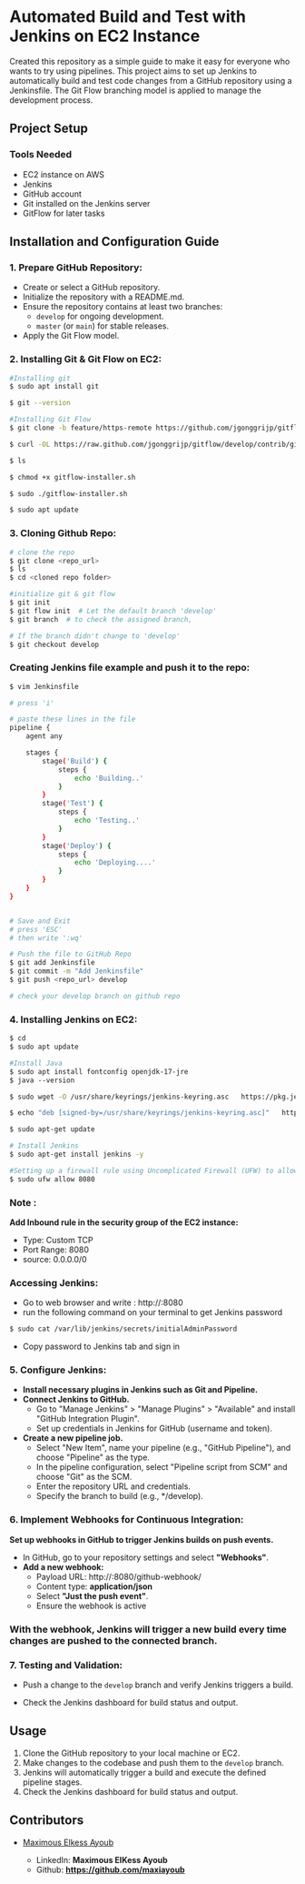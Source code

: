 # Automated Build and Test with Jenkins on EC2 Instance

Created this repository as a simple guide to make it easy for everyone who wants to try using pipelines.
This project aims to set up Jenkins to automatically build and test code changes from a GitHub repository using a Jenkinsfile. The Git Flow branching model is applied to manage the development process.

## Project Setup

### Tools Needed
- EC2 instance on AWS
- Jenkins
- GitHub account
- Git installed on the Jenkins server
- GitFlow for later tasks

## Installation and Configuration Guide
### 1. **Prepare GitHub Repository:**
   - Create or select a GitHub repository.
   - Initialize the repository with a README.md.
   - Ensure the repository contains at least two branches:
     - `develop` for ongoing development.
     - `master` (or `main`) for stable releases.
   - Apply the Git Flow model.

### 2. **Installing Git & Git Flow on EC2:**
```bash
#Installing git
$ sudo apt install git

$ git --version
```
```bash
#Installing Git Flow
$ git clone -b feature/https-remote https://github.com/jgonggrijp/gitflow.git

$ curl -OL https://raw.github.com/jgonggrijp/gitflow/develop/contrib/gitflow-installer.sh

$ ls

$ chmod +x gitflow-installer.sh

$ sudo ./gitflow-installer.sh

$ sudo apt update
```
### 3. **Cloning Github Repo:**
```bash
# clone the repo
$ git clone <repo_url>
$ ls
$ cd <cloned repo folder>

#initialize git & git flow
$ git init
$ git flow init  # Let the default branch 'develop'
$ git branch  # to check the assigned branch, 

# If the branch didn't change to 'develop'
$ git checkout develop
```
### Creating Jenkins file example and push it to the repo:
```bash
$ vim Jenkinsfile

# press 'i'

# paste these lines in the file
pipeline {
    agent any

    stages {
        stage('Build') {
            steps {
                echo 'Building..'
            }
        }
        stage('Test') {
            steps {
                echo 'Testing..'
            }
        }
        stage('Deploy') {
            steps {
                echo 'Deploying....'
            }
        }
    }
}


# Save and Exit
# press 'ESC'
# then write ':wq'
```
```bash
# Push the file to GitHub Repo
$ git add Jenkinsfile
$ git commit -m "Add Jenkinsfile"
$ git push <repo_url> develop

# check your develop branch on github repo
```

### 4. **Installing Jenkins on EC2:**

```bash
$ cd
$ sudo apt update
```
```bash
#Install Java
$ sudo apt install fontconfig openjdk-17-jre
$ java --version
```

```bash
$ sudo wget -O /usr/share/keyrings/jenkins-keyring.asc   https://pkg.jenkins.io/debian-stable/jenkins.io-2023.key
```
```bash
$ echo "deb [signed-by=/usr/share/keyrings/jenkins-keyring.asc]"   https://pkg.jenkins.io/debian-stable binary/ | sudo tee   /etc/apt/sources.list.d/jenkins.list > /dev/null
```
```bash
$ sudo apt-get update 
```
```bash
# Install Jenkins
$ sudo apt-get install jenkins -y
```
```bash
#Setting up a firewall rule using Uncomplicated Firewall (UFW) to allow incoming connections on port 8080
$ sudo ufw allow 8080
```
### Note :
**Add Inbound rule in the security group of the EC2 instance:**
- Type: Custom TCP
- Port Range: 8080
- source: 0.0.0.0/0

### Accessing Jenkins:
- Go to web browser and write : http://<your-jenkins-url>:8080
- run the following command on your terminal to get Jenkins password
```bash
$ sudo cat /var/lib/jenkins/secrets/initialAdminPassword
```
- Copy password to Jenkins tab and sign in


### 5. **Configure Jenkins:**
   - **Install necessary plugins in Jenkins such as Git and Pipeline.**
   - **Connect Jenkins to GitHub.**
        - Go to "Manage Jenkins" > "Manage Plugins" > "Available" and install "GitHub Integration Plugin".
     - Set up credentials in Jenkins for GitHub (username and token).
   - **Create a new pipeline job.**
     - Select "New Item", name your pipeline (e.g., "GitHub Pipeline"), and choose "Pipeline" as the type.
     - In the pipeline configuration, select "Pipeline script from SCM" and choose "Git" as the SCM.
     - Enter the repository URL and credentials.
     - Specify the branch to build (e.g., */develop).

### 6. **Implement Webhooks for Continuous Integration:**
**Set up webhooks in GitHub to trigger Jenkins builds on push events.**
- In GitHub, go to your repository settings and select **"Webhooks"**.
- **Add a new webhook:**
   - Payload URL: http://<your-jenkins-url>:8080/github-webhook/
   - Content type: **application/json**
   - Select **"Just the push event"**.
   - Ensure the webhook is active
### **With the webhook, Jenkins will trigger a new build every time changes are pushed to the connected branch.**

### 7. **Testing and Validation:**
   - Push a change to the `develop` branch and verify Jenkins triggers a build.
   
- Check the Jenkins dashboard for build status and output.
## Usage

1. Clone the GitHub repository to your local machine or EC2.
2. Make changes to the codebase and push them to the `develop` branch.
3. Jenkins will automatically trigger a build and execute the defined pipeline stages.
4. Check the Jenkins dashboard for build status and output.

## Contributors

- [Maximous Elkess Ayoub](https://github.com/maxiayoub)

  - LinkedIn: **Maximous ElKess Ayoub**
  - Github: **https://github.com/maxiayoub**
